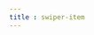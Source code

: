 ```yaml
---
title : swiper-item
---
```


<!-- ## swiper-item -->

<!-- UTSCOMJSON.swiper-item.name -->

<!-- UTSCOMJSON.swiper-item.description -->

<!-- UTSCOMJSON.swiper-item.compatibility -->

<!-- UTSCOMJSON.swiper-item.attribute -->

<!-- UTSCOMJSON.swiper-item.event -->

<!-- UTSCOMJSON.swiper-item.component_type -->

<!-- UTSCOMJSON.swiper-item.children -->

<!-- UTSCOMJSON.swiper-item.example -->

<!-- UTSCOMJSON.swiper-item.reference -->
